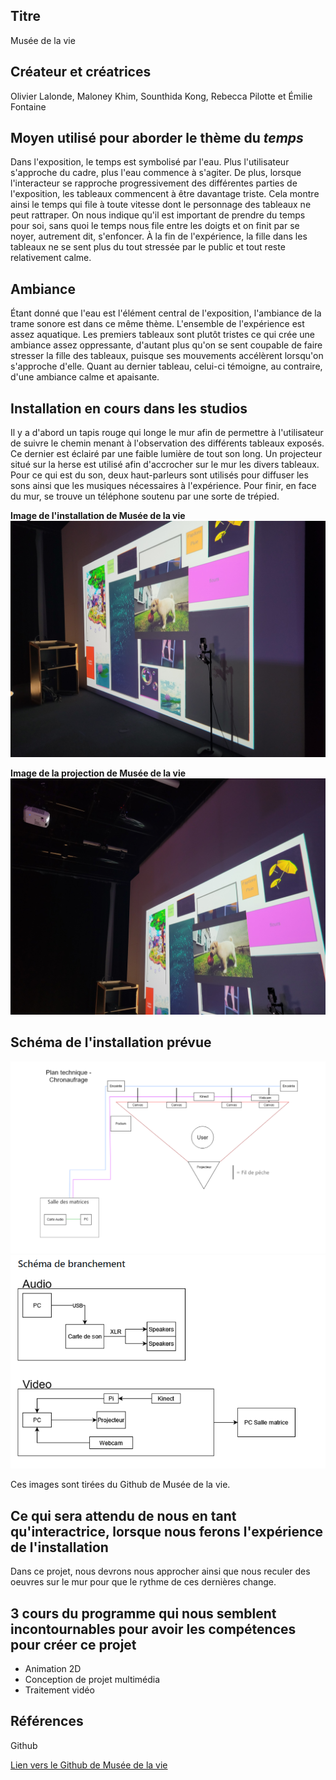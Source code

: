 ## Titre 

Musée de la vie

## Créateur et créatrices

Olivier Lalonde, Maloney Khim, Sounthida Kong, Rebecca Pilotte et Émilie Fontaine  

## Moyen utilisé pour aborder le thème du *temps* 

Dans l'exposition, le temps est symbolisé par l'eau. Plus l'utilisateur s'approche du cadre, plus l'eau commence à s'agiter. De plus, lorsque l'interacteur se rapproche progressivement des différentes parties de l'exposition, les tableaux commencent à être davantage triste. Cela montre ainsi le temps qui file à toute vitesse dont le personnage des tableaux ne peut rattraper. On nous indique qu'il est important de prendre du temps pour soi, sans quoi le temps nous file entre les doigts et on finit par se noyer, autrement dit, s'enfoncer. À la fin de l'expérience, la fille dans les tableaux ne se sent plus du tout stressée par le public et tout reste relativement calme.

## Ambiance

Étant donné que l'eau est l'élément central de l'exposition, l'ambiance de la trame sonore est dans ce même thème. L'ensemble de l'expérience est assez aquatique. Les premiers tableaux sont plutôt tristes ce qui crée une ambiance assez oppressante, d'autant plus qu'on se sent coupable de faire stresser la fille des tableaux, puisque ses mouvements accélèrent lorsqu'on s'approche d'elle. Quant au dernier tableau, celui-ci témoigne, au contraire, d'une ambiance calme et apaisante. 

## Installation en cours dans les studios 

Il y a d'abord un tapis rouge qui longe le mur afin de permettre à l'utilisateur de suivre le chemin menant à l'observation des différents tableaux exposés. Ce dernier est éclairé par une faible lumière de tout son long. Un projecteur situé sur la herse est utilisé afin d'accrocher sur le mur les divers tableaux. Pour ce qui est du son, deux haut-parleurs sont utilisés pour diffuser les sons ainsi que les musiques nécessaires à l'expérience. Pour finir, en face du mur, se trouve un téléphone soutenu par une sorte de trépied. 

**Image de l'installation de Musée de la vie**
![image de l'installation en cours de Musée de la vie](medias/photographies/photo_installation_projet_4.jpg)

**Image de la projection de Musée de la vie**
![image de l'installation en cours de Musée de la vie](medias/photographies/photo_installation_projet_4.2.jpg)

## Schéma de l'installation prévue

![image du schéma de Musée de la vie](medias/schemas/chronaufrage1.png)
![image du schéma de branchement de Musée de la vie](medias/schemas/chronaufrage2.png)

Ces images sont tirées du Github de Musée de la vie.

## Ce qui sera attendu de nous en tant qu'interactrice, lorsque nous ferons l'expérience de l'installation

Dans ce projet, nous devrons nous approcher ainsi que nous reculer des oeuvres sur le mur pour que le rythme de ces dernières change. 

## 3 cours du programme qui nous semblent incontournables pour avoir les compétences pour créer ce projet 

 - Animation 2D
 - Conception de projet multimédia
 - Traitement vidéo

## Références

Github

[Lien vers le Github de Musée de la vie](https://github.com/Blobduckies/Chronaufrage)
